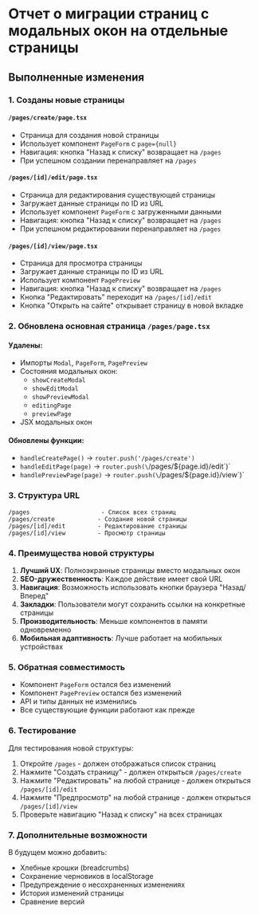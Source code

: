 # Отчет о миграции страниц с модальных окон на отдельные страницы

## Выполненные изменения

### 1. Созданы новые страницы

#### `/pages/create/page.tsx`
- Страница для создания новой страницы
- Использует компонент `PageForm` с `page={null}`
- Навигация: кнопка "Назад к списку" возвращает на `/pages`
- При успешном создании перенаправляет на `/pages`

#### `/pages/[id]/edit/page.tsx`
- Страница для редактирования существующей страницы
- Загружает данные страницы по ID из URL
- Использует компонент `PageForm` с загруженными данными
- Навигация: кнопка "Назад к списку" возвращает на `/pages`
- При успешном редактировании перенаправляет на `/pages`

#### `/pages/[id]/view/page.tsx`
- Страница для просмотра страницы
- Загружает данные страницы по ID из URL
- Использует компонент `PagePreview`
- Навигация: кнопка "Назад к списку" возвращает на `/pages`
- Кнопка "Редактировать" переходит на `/pages/[id]/edit`
- Кнопка "Открыть на сайте" открывает страницу в новой вкладке

### 2. Обновлена основная страница `/pages/page.tsx`

#### Удалены:
- Импорты `Modal`, `PageForm`, `PagePreview`
- Состояния модальных окон:
  - `showCreateModal`
  - `showEditModal` 
  - `showPreviewModal`
  - `editingPage`
  - `previewPage`
- JSX модальных окон

#### Обновлены функции:
- `handleCreatePage()` → `router.push('/pages/create')`
- `handleEditPage(page)` → `router.push(\`/pages/\${page.id}/edit\`)`
- `handlePreviewPage(page)` → `router.push(\`/pages/\${page.id}/view\`)`

### 3. Структура URL

```
/pages                    - Список всех страниц
/pages/create            - Создание новой страницы
/pages/[id]/edit         - Редактирование страницы
/pages/[id]/view         - Просмотр страницы
```

### 4. Преимущества новой структуры

1. **Лучший UX**: Полноэкранные страницы вместо модальных окон
2. **SEO-дружественность**: Каждое действие имеет свой URL
3. **Навигация**: Возможность использовать кнопки браузера "Назад/Вперед"
4. **Закладки**: Пользователи могут сохранить ссылки на конкретные страницы
5. **Производительность**: Меньше компонентов в памяти одновременно
6. **Мобильная адаптивность**: Лучше работает на мобильных устройствах

### 5. Обратная совместимость

- Компонент `PageForm` остался без изменений
- Компонент `PagePreview` остался без изменений
- API и типы данных не изменились
- Все существующие функции работают как прежде

### 6. Тестирование

Для тестирования новой структуры:

1. Откройте `/pages` - должен отображаться список страниц
2. Нажмите "Создать страницу" - должен открыться `/pages/create`
3. Нажмите "Редактировать" на любой странице - должен открыться `/pages/[id]/edit`
4. Нажмите "Предпросмотр" на любой странице - должен открыться `/pages/[id]/view`
5. Проверьте навигацию "Назад к списку" на всех страницах

### 7. Дополнительные возможности

В будущем можно добавить:
- Хлебные крошки (breadcrumbs)
- Сохранение черновиков в localStorage
- Предупреждение о несохраненных изменениях
- История изменений страницы
- Сравнение версий
